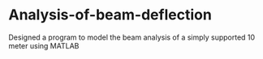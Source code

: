 # Analysis-of-beam-deflection
Designed a program to model the beam analysis of a simply supported 10 meter using MATLAB
